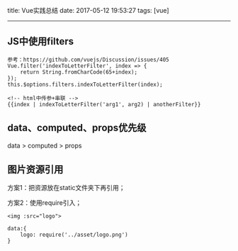 title: Vue实践总结
date: 2017-05-12 19:53:27
tags: [vue]

---
## JS中使用filters
	参考：https://github.com/vuejs/Discussion/issues/405
	Vue.filter('indexToLetterFilter', index => {
		return String.fromCharCode(65+index);
	});
	this.$options.filters.indexToLetterFilter(index);

	<!-- html中传参+串联 -->
	{{index | indexToLetterFilter('arg1', arg2) | anotherFilter}}

## data、computed、props优先级
data > computed > props

## 图片资源引用
方案1：把资源放在static文件夹下再引用；

方案2：使用require引入；

	<img :src="logo">

	data:{
		logo: require('../asset/logo.png')
	}